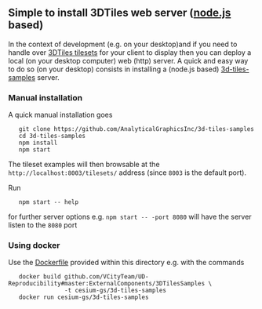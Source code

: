 ## Simple to install 3DTiles web server ([node.js](https://nodejs.org/en/) based) 

In the context of development (e.g. on your desktop)and if you need to handle over [3DTiles tilesets](https://github.com/AnalyticalGraphicsInc/3d-tiles) for your client to display then you can deploy a local (on your desktop computer) web (http) server. A quick and easy way to do so (on your desktop) consists in installing a (node.js based) [3d-tiles-samples](https://github.com/AnalyticalGraphicsInc/3d-tiles-samples) server.

### Manual installation
A quick manual installation goes
```
   git clone https://github.com/AnalyticalGraphicsInc/3d-tiles-samples
   cd 3d-tiles-samples
   npm install
   npm start
```
The tileset examples will then browsable at the `http://localhost:8003/tilesets/` 
address (since `8003` is the default port).

Run
```
   npm start -- help
```
for further server options e.g. `npm start -- -port 8080` will have the server
listen to the `8080` port

### Using docker
Use the [Dockerfile](Dockerfile) provided within this directory e.g. with
the commands
```
   docker build github.com/VCityTeam/UD-Reproducibility#master:ExternalComponents/3DTilesSamples \
                -t cesium-gs/3d-tiles-samples
   docker run cesium-gs/3d-tiles-samples
```


